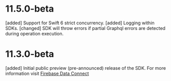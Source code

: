 # 11.5.0-beta
[added] Support for Swift 6 strict concurrency.
[added] Logging within SDKs.
[changed] SDK will throw errors if partial Graphql errors are detected during operation execution.

# 11.3.0-beta
[added] Initial public preview (pre-announced) release of the SDK. For more information visit [Firebase Data Connect](https://firebase.google.com/products/data-connect)

